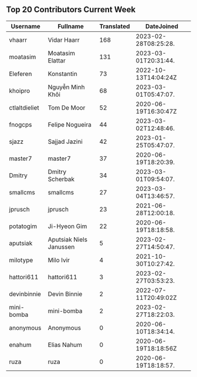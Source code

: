## Top 20 Contributors Current Week ##
|Username|Fullname|Translated|DateJoined|
|--------|--------|----------|----------|
|vhaarr|Vidar Haarr|168|2023-02-28T08:25:28.|
|moatasim|Moatasim Elattar|131|2023-03-01T20:31:44.|
|Eleferen|Konstantin|73|2022-10-13T14:04:24Z|
|khoipro|Nguyễn Minh Khôi|68|2023-03-01T05:47:07.|
|ctlaltdieliet|Tom De Moor|52|2020-06-19T16:30:47Z|
|fnogcps|Felipe Nogueira|44|2023-03-02T12:48:46.|
|sjazz|Sajjad Jazini|42|2023-01-25T05:47:07.|
|master7|master7|37|2020-06-19T18:20:39.|
|Dmitry|Dmitry Scherbak|34|2023-03-01T09:54:07.|
|smallcms|smallcms|27|2023-03-04T13:46:57.|
|jprusch|jprusch|23|2021-06-28T12:00:18.|
|potatogim|Ji-Hyeon Gim|22|2020-06-19T18:18:58.|
|aputsiak|Aputsiak Niels Janussen|5|2023-02-27T14:50:47.|
|milotype|Milo Ivir|4|2021-10-30T10:27:42.|
|hattori611|hattori611|3|2023-02-27T03:53:23.|
|devinbinnie|Devin Binnie|2|2022-07-11T20:49:02Z|
|mini-bomba|mini-bomba|2|2023-02-27T18:22:03.|
|anonymous|Anonymous|0|2020-06-10T18:34:14.|
|enahum|Elias  Nahum|0|2020-06-19T18:18:56Z|
|ruza|ruza|0|2020-06-19T18:18:57.|
